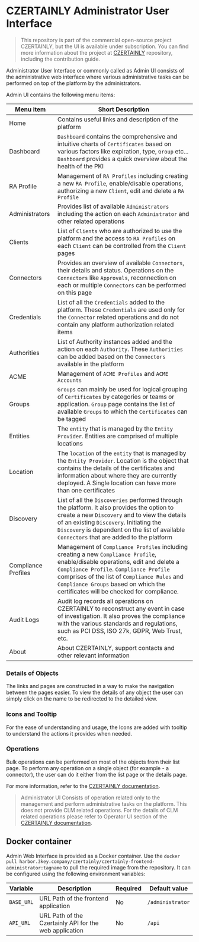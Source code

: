 # CZERTAINLY Administrator User Interface

> This repository is part of the commercial open-source project CZERTAINLY, but the UI is available under subscription. You can find more information about the project at [CZERTAINLY](https://github.com/3KeyCompany/CZERTAINLY) repository, including the contribution guide.

Administrator User Interface or commonly called as Admin UI consists of the administrative web interface where various administrative tasks can be performed on top of the platform by the administrators.

Admin UI contains the following menu items:

| Menu item      | Short Description                                                                                                                                                                                                                                                                      |
|----------------|----------------------------------------------------------------------------------------------------------------------------------------------------------------------------------------------------------------------------------------------------------------------------------------|
| Home           | Contains useful links and description of the platform                                                                                                                                                                                                                                  |
| Dashboard      | `Dashboard` contains the comprehensive and intuitive charts of `Certificates` based on various factors like expiration, type, `Group` etc... `Dashboard` provides a quick overview about the health of the PKI                                                                         |
| RA Profile     | Management of `RA Profiles` including creating a new `RA Profile`, enable/disable operations, authorizing a new `Client`, edit and delete a `RA Profile`                                                                                                                               |
| Administrators | Provides list of available `Administrators` including the action on each `Administrator` and other related operations                                                                                                                                                                  |
| Clients        | List of `Clients` who are authorized to use the platform and the access to `RA Profiles` on each `Client` can be controlled from the `Client` pages                                                                                                                                    |
| Connectors     | Provides an overview of available `Connectors`, their details and status. Operations on the `Connectors` like `Approvals`, reconnection on each or multiple `Connectors` can be performed on this page                                                                                 |
| Credentials    | List of all the `Credentials` added to the platform. These `Credentials` are used only for the `Connector` related operations and do not contain any platform authorization related items                                                                                              |
| Authorities    | List of Authority instances added and the action on each `Authority`. These `Authorities` can be added based on the `Connectors` available in the platform                                                                                                                             |
| ACME           | Management of `ACME Profiles` and `ACME Accounts`                                                                                                                                                                                                                                      |
| Groups         | `Groups` can mainly be used for logical grouping of `Certificates` by categories or teams or application. `Group` page contains the list of available `Groups` to which the `Certificates` can be tagged                                                                               |
| Entities       | The `entity` that is managed by the `Entity Provider`. Entities are comprised of multiple locations                                                                                                            |
| Location | The `location` of the `entity` that is managed by the `Entity Provider`. Location is the object that contains the details of the certificates and information about where they are currently deployed. A Single location can have more than one certificates |
| Discovery      | List of all the `Discoveries` performed through the platform. It also provides the option to create a new `Discovery` and to view the details of an existing `Discovery`. Initiating the `Discovery` is dependent on the list of available `Connectors` that are added to the platform |
| Compliance Profiles | Management of `Compliance Profiles` including creating a new `Compliance Profile`, enable/disable operations, edit and delete a `Compliance Profile`. `Compliance Profile` comprises of the list of `Compliance Rules` and `Compliance Groups` based on which the certificates will be checked for compliance. |
| Audit Logs     | Audit log records all operations on CZERTAINLY to reconstruct any event in case of investigation. It also proves the compliance with the various standards and regulations, such as PCI DSS, ISO 27k, GDPR, Web Trust, etc.                                                            |
| About          | About CZERTAINLY, support contacts and other relevant information                                                                                                                                                                                                                      |

### Details of Objects

The links and pages are constructed in a way to make the navigation between the pages easier. To view the details of any object the user can simply click on the name to be redirected to the detailed view.

### Icons and Tooltip

For the ease of understanding and usage, the Icons are added with tooltip to understand the actions it provides when needed.

### Operations

Bulk operations can be performed on most of the objects from their list page. To perform any operation on a single object (for example - a connector), the user can do it either from the list page or the details page.

For more information, refer to the [CZERTAINLY documentation](https://docs.czertainly.com).

> Administrator UI Consists of operation related only to the management and perform administrative tasks on the platform. This does not provide CLM related operations. For the details of CLM related operations please refer to Operator UI section of the [CZERTAINLY documentation](https://docs.czertainly.com).

## Docker container

Admin Web Interface is provided as a Docker container. Use the `docker pull harbor.3key.company/czertainly/czertainly-frontend-administrator:tagname` to pull the required image from the repository. It can be configured using the following environment variables:

| Variable       | Description                                                        | Required | Default value     |
|----------------|--------------------------------------------------------------------|----------|-------------------|
| `BASE_URL`     | URL Path of the frontend application                               | No       | `/administrator`  |
| `API_URL`      | URL Path of the Czertainly API for the web application             | No       | `/api`            |
